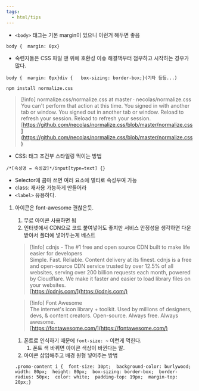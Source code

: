 ```yaml
---
tags:
  - html/tips
---
```



- `<body>` 태그는 기본 margin이 있으니 이런거 해두면 좋음

```
body {	margin: 0px}
```

- 숙련자들은 CSS 파일 맨 위에 호환성 이슈 해결책부터 첨부하고 시작하는 경우가 많다.

```
body {	margin: 0px}div {	box-sizing: border-box;}(기타 등등...)
```

```
npm install normalize.css
```

> [!info] normalize.css/normalize.css at master · necolas/normalize.css  
> You can't perform that action at this time. You signed in with another tab or window. You signed out in another tab or window. Reload to refresh your session. Reload to refresh your session.  
> [https://github.com/necolas/normalize.css/blob/master/normalize.css](https://github.com/necolas/normalize.css/blob/master/normalize.css)  

- CSS: 태그 조건부 스타일링 먹이는 방법

```
/*[속성명 = 속성값]*/input[type=text] {}
```

- Selector에 콤마 쓰면 여러 요소에 멀티로 속성부여 가능
- class: 재사용 가능하게 만들어라
- `<label>` 유용하다.

1. 아이콘은 font-awesome 괜찮은듯.
    
    1. 무료 아이콘 사용하면 됨
    2. 인터넷에서 CDN으로 코드 붙여넣어도 좋지만 서비스 안정성을 생각하면 다운 받아서 폴더에 넣어두는게 베스트
    
    > [!info] cdnjs - The \#1 free and open source CDN built to make life easier for developers  
    > Simple. Fast. Reliable. Content delivery at its finest. cdnjs is a free and open-source CDN service trusted by over 12.5% of all websites, serving over 200 billion requests each month, powered by Cloudflare. We make it faster and easier to load library files on your websites.  
    > [https://cdnjs.com/](https://cdnjs.com/)  
    
    > [!info] Font Awesome  
    > The internet's icon library + toolkit. Used by millions of designers, devs, & content creators. Open-source. Always free. Always awesome.  
    > [https://fontawesome.com/](https://fontawesome.com/)  
    
    1. 폰트로 인식하기 때문에 `font-size: ~` 이런게 먹힌다.
        1. 폰트 색 바뀌면 아이콘 색상이 바뀐다는 말.
    2. 아이콘 삽입해주고 배경 원형 넣어주는 방법
    
    ```
    .promo-content i {  font-size: 30pt;  background-color: burlywood;  width: 80px;  height: 80px;  box-sizing: border-box;  border-radius: 50px;  color: white;  padding-top: 19px;  margin-top: 20px;}
    ```